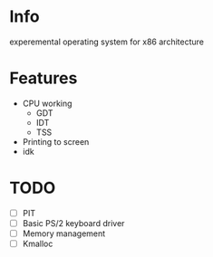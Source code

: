 # Info
experemental operating system for x86 architecture

# Features
- CPU working
  - GDT
  - IDT
  - TSS
- Printing to screen
- idk

# TODO
- [ ] PIT
- [ ] Basic PS/2 keyboard driver
- [ ] Memory management
- [ ] Kmalloc
